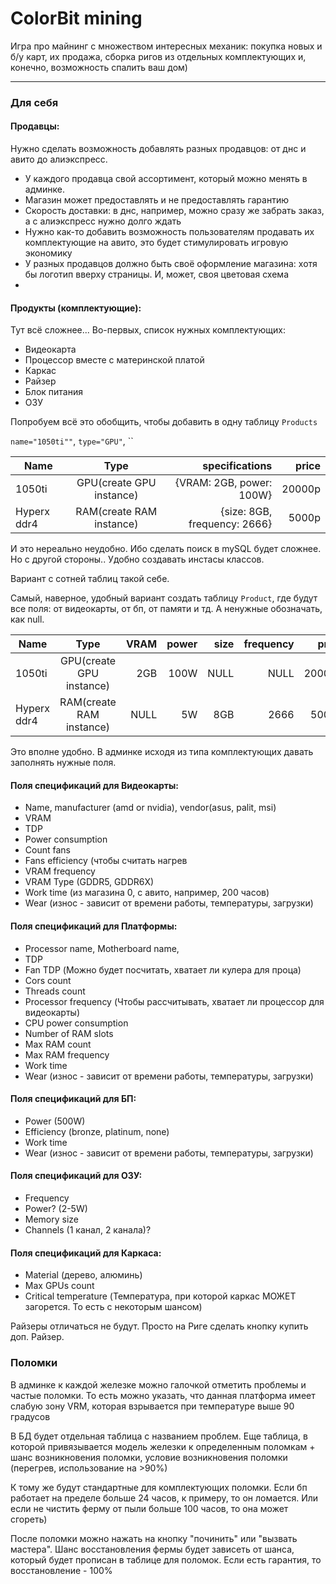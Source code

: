 # ColorBit mining

Игра про майнинг с множеством интересных механик: покупка новых и б/у карт, их продажа, сборка ригов из отдельных комплектующих и, конечно, возможность спалить ваш дом)

----
### Для себя
#### Продавцы:
Нужно сделать возможность добавлять разных продавцов: от днс и авито до алиэкспресс.
- У каждого продавца свой ассортимент, который можно менять в админке.
- Магазин может предоставлять и не предоставлять гарантию
- Скорость доставки: в днс, например, можно сразу же забрать заказ, а с алиэкспресс нужно долго ждать
- Нужно как-то добавить возможность пользователям продавать их комплектующие на авито, это будет стимулировать игровую экономику
- У разных продавцов должно быть своё оформление магазина: хотя бы логотип вверху страницы. И, может, своя цветовая схема
- 

#### Продукты (комплектующие):
Тут всё сложнее...
Во-первых, список нужных комплектующих:
- Видеокарта
- Процессор вместе с материнской платой
- Каркас
- Райзер
- Блок питания
- ОЗУ

Попробуем всё это обобщить, чтобы добавить в одну таблицу `Products`

`name="1050ti""`, `type="GPU"`, ``

| Name          | Type                        | specifications               | price  |
| ------------- |:---------------------------:| ----------------------------:| ------:|
| 1050ti        | GPU(create GPU instance)    | {VRAM: 2GB, power: 100W}     | 20000р |
| Hyperx ddr4   | RAM(create RAM instance)    | {size: 8GB, frequency: 2666} | 5000р  |

И это нереально неудобно. Ибо сделать поиск в mySQL будет сложнее. Но с другой стороны.. Удобно создавать инстасы классов.

Вариант с сотней таблиц такой себе.

Самый, наверное, удобный вариант создать таблицу `Product`, где будут все поля: от видеокарты, от бп, от памяти и тд.
А ненужные обозначать, как null.

| Name          | Type                        | VRAM | power | size | frequency | price  |
| ------------- |:---------------------------:| ----:| -----:| ----:| ---------:| ------:|
| 1050ti        | GPU(create GPU instance)    | 2GB  | 100W  | NULL | NULL      | 20000р |
| Hyperx ddr4   | RAM(create RAM instance)    | NULL | 5W    | 8GB  | 2666      | 5000р  |

Это вполне удобно. В админке исходя из типа комплектующих давать заполнять нужные поля.

#### Поля спецификаций для Видеокарты:
- Name, manufacturer (amd or nvidia), vendor(asus, palit, msi)
- VRAM
- TDP
- Power consumption
- Count fans
- Fans efficiency (чтобы считать нагрев
- VRAM frequency
- VRAM Type (GDDR5, GDDR6X)
- Work time (из магазина 0, с авито, например, 200 часов)
- Wear (износ - зависит от времени работы, температуры, загрузки)

#### Поля спецификаций для Платформы:
- Processor name, Motherboard name,
- TDP
- Fan TDP (Можно будет посчитать, хватает ли кулера для проца)
- Cors count
- Threads count
- Processor frequency (Чтобы рассчитывать, хватает ли процессор для видеокарты)
- CPU power consumption
- Number of RAM slots
- Max RAM count
- Max RAM frequency
- Work time
- Wear (износ - зависит от времени работы, температуры, загрузки)

#### Поля спецификаций для БП:
- Power (500W)
- Efficiency (bronze, platinum, none)
- Work time
- Wear (износ - зависит от времени работы, температуры, загрузки)

#### Поля спецификаций для ОЗУ:
- Frequency
- Power? (2-5W)
- Memory size
- Channels (1 канал, 2 канала)?

#### Поля спецификаций для Каркаса:
- Material (дерево, алюминь)
- Max GPUs count
- Critical temperature (Температура, при которой каркас МОЖЕТ загорется. То есть с некоторым шансом)

Райзеры отличаться не будут. Просто на Риге сделать кнопку купить доп. Райзер.

### Поломки
В админке к каждой железке можно галочкой отметить проблемы и частые поломки.
То есть можно указать, что данная платформа имеет слабую зону VRM, которая взрывается при температуре выше 90 градусов

В БД будет отдельная таблица с названием проблем. Еще таблица, в которой привязывается модель железки к определенным поломкам + шанс возникновения поломки, условие возникновения поломки (перегрев, использование на >90%)

К тому же будут стандартные для комплектующих поломки.
Если бп работает на пределе больше 24 часов, к примеру, то он ломается.
Или если не чистить ферму от пыли больше 100 часов, то она может сгореть)

После поломки можно нажать на кнопку "починить" или "вызвать мастера". Шанс восстановления фермы будет зависеть от шанса, который будет прописан в таблице для поломок.
Если есть гарантия, то восстановление - 100%




